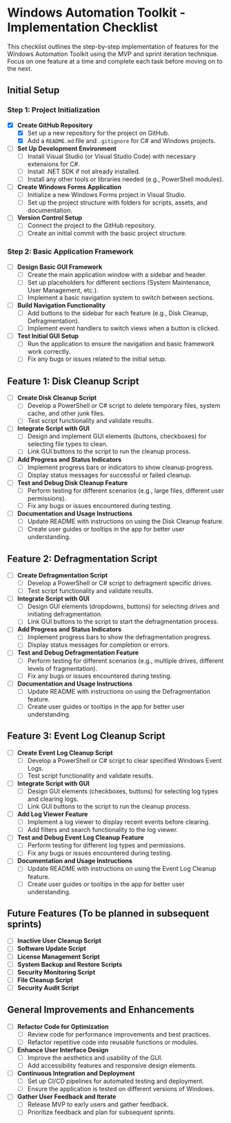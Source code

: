 # Windows Automation Toolkit - Implementation Checklist

This checklist outlines the step-by-step implementation of features for the Windows Automation Toolkit using the MVP and sprint iteration technique. Focus on one feature at a time and complete each task before moving on to the next.

## Initial Setup

### Step 1: Project Initialization
- [x] **Create GitHub Repository**
  - [x] Set up a new repository for the project on GitHub.
  - [x] Add a `README.md` file and `.gitignore` for C# and Windows projects.

- [ ] **Set Up Development Environment**
  - [ ] Install Visual Studio (or Visual Studio Code) with necessary extensions for C#.
  - [ ] Install .NET SDK if not already installed.
  - [ ] Install any other tools or libraries needed (e.g., PowerShell modules).

- [ ] **Create Windows Forms Application**
  - [ ] Initialize a new Windows Forms project in Visual Studio.
  - [ ] Set up the project structure with folders for scripts, assets, and documentation.

- [ ] **Version Control Setup**
  - [ ] Connect the project to the GitHub repository.
  - [ ] Create an initial commit with the basic project structure.

### Step 2: Basic Application Framework
- [ ] **Design Basic GUI Framework**
  - [ ] Create the main application window with a sidebar and header.
  - [ ] Set up placeholders for different sections (System Maintenance, User Management, etc.).
  - [ ] Implement a basic navigation system to switch between sections.

- [ ] **Build Navigation Functionality**
  - [ ] Add buttons to the sidebar for each feature (e.g., Disk Cleanup, Defragmentation).
  - [ ] Implement event handlers to switch views when a button is clicked.

- [ ] **Test Initial GUI Setup**
  - [ ] Run the application to ensure the navigation and basic framework work correctly.
  - [ ] Fix any bugs or issues related to the initial setup.

## Feature 1: Disk Cleanup Script
- [ ] **Create Disk Cleanup Script**
  - [ ] Develop a PowerShell or C# script to delete temporary files, system cache, and other junk files.
  - [ ] Test script functionality and validate results.

- [ ] **Integrate Script with GUI**
  - [ ] Design and implement GUI elements (buttons, checkboxes) for selecting file types to clean.
  - [ ] Link GUI buttons to the script to run the cleanup process.

- [ ] **Add Progress and Status Indicators**
  - [ ] Implement progress bars or indicators to show cleanup progress.
  - [ ] Display status messages for successful or failed cleanup.

- [ ] **Test and Debug Disk Cleanup Feature**
  - [ ] Perform testing for different scenarios (e.g., large files, different user permissions).
  - [ ] Fix any bugs or issues encountered during testing.

- [ ] **Documentation and Usage Instructions**
  - [ ] Update README with instructions on using the Disk Cleanup feature.
  - [ ] Create user guides or tooltips in the app for better user understanding.

## Feature 2: Defragmentation Script
- [ ] **Create Defragmentation Script**
  - [ ] Develop a PowerShell or C# script to defragment specific drives.
  - [ ] Test script functionality and validate results.

- [ ] **Integrate Script with GUI**
  - [ ] Design GUI elements (dropdowns, buttons) for selecting drives and initiating defragmentation.
  - [ ] Link GUI buttons to the script to start the defragmentation process.

- [ ] **Add Progress and Status Indicators**
  - [ ] Implement progress bars to show the defragmentation progress.
  - [ ] Display status messages for completion or errors.

- [ ] **Test and Debug Defragmentation Feature**
  - [ ] Perform testing for different scenarios (e.g., multiple drives, different levels of fragmentation).
  - [ ] Fix any bugs or issues encountered during testing.

- [ ] **Documentation and Usage Instructions**
  - [ ] Update README with instructions on using the Defragmentation feature.
  - [ ] Create user guides or tooltips in the app for better user understanding.

## Feature 3: Event Log Cleanup Script
- [ ] **Create Event Log Cleanup Script**
  - [ ] Develop a PowerShell or C# script to clear specified Windows Event Logs.
  - [ ] Test script functionality and validate results.

- [ ] **Integrate Script with GUI**
  - [ ] Design GUI elements (checkboxes, buttons) for selecting log types and clearing logs.
  - [ ] Link GUI buttons to the script to run the cleanup process.

- [ ] **Add Log Viewer Feature**
  - [ ] Implement a log viewer to display recent events before clearing.
  - [ ] Add filters and search functionality to the log viewer.

- [ ] **Test and Debug Event Log Cleanup Feature**
  - [ ] Perform testing for different log types and permissions.
  - [ ] Fix any bugs or issues encountered during testing.

- [ ] **Documentation and Usage Instructions**
  - [ ] Update README with instructions on using the Event Log Cleanup feature.
  - [ ] Create user guides or tooltips in the app for better user understanding.

## Future Features (To be planned in subsequent sprints)
- [ ] **Inactive User Cleanup Script**
- [ ] **Software Update Script**
- [ ] **License Management Script**
- [ ] **System Backup and Restore Scripts**
- [ ] **Security Monitoring Script**
- [ ] **File Cleanup Script**
- [ ] **Security Audit Script**

## General Improvements and Enhancements
- [ ] **Refactor Code for Optimization**
  - [ ] Review code for performance improvements and best practices.
  - [ ] Refactor repetitive code into reusable functions or modules.

- [ ] **Enhance User Interface Design**
  - [ ] Improve the aesthetics and usability of the GUI.
  - [ ] Add accessibility features and responsive design elements.

- [ ] **Continuous Integration and Deployment**
  - [ ] Set up CI/CD pipelines for automated testing and deployment.
  - [ ] Ensure the application is tested on different versions of Windows.

- [ ] **Gather User Feedback and Iterate**
  - [ ] Release MVP to early users and gather feedback.
  - [ ] Prioritize feedback and plan for subsequent sprints.
